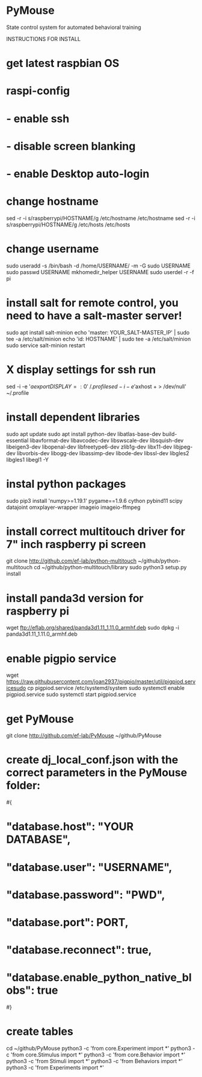 # PyMouse
State control system for automated behavioral training


INSTRUCTIONS FOR INSTALL
# get latest raspbian OS
#
# raspi-config
# - enable ssh
# - disable screen blanking
# - enable Desktop auto-login

# change hostname 
sed -r -i s/raspberrypi/HOSTNAME/g /etc/hostname /etc/hostname
sed -r -i s/raspberrypi/HOSTNAME/g /etc/hosts /etc/hosts

# change username
sudo useradd -s /bin/bash -d /home/USERNAME/ -m -G sudo USERNAME
sudo passwd USERNAME
mkhomedir_helper USERNAME
sudo userdel -r -f pi

# install salt for remote control, you need to have a salt-master server!
sudo apt install salt-minion
echo 'master: YOUR_SALT-MASTER_IP' | sudo tee -a /etc/salt/minion
echo 'id: HOSTNAME' | sudo tee -a /etc/salt/minion
sudo service salt-minion restart

# X display settings for ssh run
sed -i -e '$aexport DISPLAY=:0' ~/.profile
sed -i -e '$axhost +  > /dev/null' ~/.profile

# install dependent libraries
sudo apt update
sudo apt install python-dev libatlas-base-dev build-essential libavformat-dev libavcodec-dev libswscale-dev libsquish-dev libeigen3-dev libopenal-dev libfreetype6-dev zlib1g-dev libx11-dev libjpeg-dev libvorbis-dev libogg-dev libassimp-dev libode-dev libssl-dev libgles2 libgles1 libegl1 -Y

# instal python packages
sudo pip3 install 'numpy>=1.19.1' pygame==1.9.6 cython pybind11 scipy datajoint omxplayer-wrapper imageio imageio-ffmpeg

# install correct multitouch driver for 7" inch raspberry pi screen
git clone http://github.com/ef-lab/python-multitouch ~/github/python-multitouch
cd ~/github/python-multitouch/library
sudo python3 setup.py install

# install panda3d version for raspberry pi
wget ftp://eflab.org/shared/panda3d1.11_1.11.0_armhf.deb
sudo dpkg -i panda3d1.11_1.11.0_armhf.deb

# enable pigpio service
wget https://raw.githubusercontent.com/joan2937/pigpio/master/util/pigpiod.servicesudo cp pigpiod.service /etc/systemd/system
sudo systemctl enable pigpiod.service
sudo systemctl start pigpiod.service

# get PyMouse
git clone http://github.com/ef-lab/PyMouse ~/github/PyMouse

# create dj_local_conf.json with the correct parameters in the PyMouse folder:
#{
#   "database.host": "YOUR DATABASE",
#    "database.user": "USERNAME",
#    "database.password": "PWD",
#    "database.port": PORT,
#    "database.reconnect": true,
#    "database.enable_python_native_blobs": true
#}

# create tables
cd ~/github/PyMouse
python3 -c 'from core.Experiment import *'
python3 -c 'from core.Stimulus import *'
python3 -c 'from core.Behavior import *'
python3 -c 'from Stimuli import *'
python3 -c 'from Behaviors import *'
python3 -c 'from Experiments import *'
